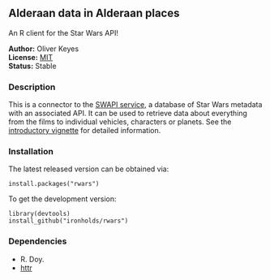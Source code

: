 ## Alderaan data in Alderaan places
An R client for the Star Wars API!

__Author:__ Oliver Keyes<br/>
__License:__ [MIT](http://opensource.org/licenses/MIT)<br/>
__Status:__ Stable

### Description
This is a connector to the [SWAPI service](http://swapi.co/), a database of Star Wars metadata with an associated API. It can be used to retrieve data about everything from the films to individual vehicles, characters or planets. See the [introductory vignette](https://github.com/Ironholds/rwars/blob/master/vignettes/rwars.Rmd) for detailed information.

### Installation

The latest released version can be obtained via:

    install.packages("rwars")

To get the development version:

    library(devtools)
    install_github("ironholds/rwars")
    
### Dependencies
* R. Doy.
* [httr](https://github.com/hadley/httr/)
